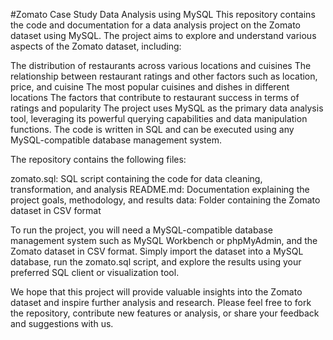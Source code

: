 #Zomato Case Study Data Analysis using MySQL
This repository contains the code and documentation for a data analysis project on the Zomato dataset using MySQL. The project aims to explore and understand various aspects of the Zomato dataset, including:

The distribution of restaurants across various locations and cuisines
The relationship between restaurant ratings and other factors such as location, price, and cuisine
The most popular cuisines and dishes in different locations
The factors that contribute to restaurant success in terms of ratings and popularity
The project uses MySQL as the primary data analysis tool, leveraging its powerful querying capabilities and data manipulation functions. The code is written in SQL and can be executed using any MySQL-compatible database management system.

The repository contains the following files:

zomato.sql: SQL script containing the code for data cleaning, transformation, and analysis
README.md: Documentation explaining the project goals, methodology, and results
data: Folder containing the Zomato dataset in CSV format

To run the project, you will need a MySQL-compatible database management system such as MySQL Workbench or phpMyAdmin, and the Zomato dataset in CSV format. Simply import the dataset into a MySQL database, run the zomato.sql script, and explore the results using your preferred SQL client or visualization tool.

We hope that this project will provide valuable insights into the Zomato dataset and inspire further analysis and research. Please feel free to fork the repository, contribute new features or analysis, or share your feedback and suggestions with us.
